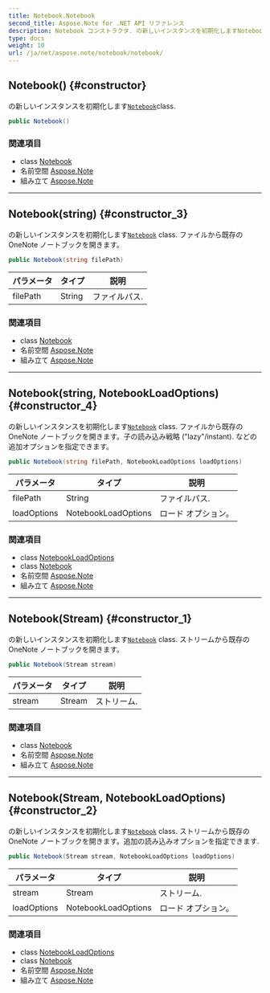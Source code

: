 ```yaml
---
title: Notebook.Notebook
second_title: Aspose.Note for .NET API リファレンス
description: Notebook コンストラクタ. の新しいインスタンスを初期化しますNotebookclass.
type: docs
weight: 10
url: /ja/net/aspose.note/notebook/notebook/
---
```

## Notebook() {#constructor}

の新しいインスタンスを初期化します[`Notebook`](../)class.

```csharp
public Notebook()
```

### 関連項目

* class [Notebook](../)
* 名前空間 [Aspose.Note](../../notebook/)
* 組み立て [Aspose.Note](../../../)

---

## Notebook(string) {#constructor_3}

の新しいインスタンスを初期化します[`Notebook`](../) class. ファイルから既存の OneNote ノートブックを開きます。

```csharp
public Notebook(string filePath)
```

| パラメータ | タイプ | 説明 |
| --- | --- | --- |
| filePath | String | ファイルパス. |

### 関連項目

* class [Notebook](../)
* 名前空間 [Aspose.Note](../../notebook/)
* 組み立て [Aspose.Note](../../../)

---

## Notebook(string, NotebookLoadOptions) {#constructor_4}

の新しいインスタンスを初期化します[`Notebook`](../) class. ファイルから既存の OneNote ノートブックを開きます。子の読み込み戦略 ("lazy"/instant). などの追加オプションを指定できます。

```csharp
public Notebook(string filePath, NotebookLoadOptions loadOptions)
```

| パラメータ | タイプ | 説明 |
| --- | --- | --- |
| filePath | String | ファイルパス. |
| loadOptions | NotebookLoadOptions | ロード オプション。 |

### 関連項目

* class [NotebookLoadOptions](../../notebookloadoptions/)
* class [Notebook](../)
* 名前空間 [Aspose.Note](../../notebook/)
* 組み立て [Aspose.Note](../../../)

---

## Notebook(Stream) {#constructor_1}

の新しいインスタンスを初期化します[`Notebook`](../) class. ストリームから既存の OneNote ノートブックを開きます。

```csharp
public Notebook(Stream stream)
```

| パラメータ | タイプ | 説明 |
| --- | --- | --- |
| stream | Stream | ストリーム. |

### 関連項目

* class [Notebook](../)
* 名前空間 [Aspose.Note](../../notebook/)
* 組み立て [Aspose.Note](../../../)

---

## Notebook(Stream, NotebookLoadOptions) {#constructor_2}

の新しいインスタンスを初期化します[`Notebook`](../) class. ストリームから既存の OneNote ノートブックを開きます。追加の読み込みオプションを指定できます.

```csharp
public Notebook(Stream stream, NotebookLoadOptions loadOptions)
```

| パラメータ | タイプ | 説明 |
| --- | --- | --- |
| stream | Stream | ストリーム. |
| loadOptions | NotebookLoadOptions | ロード オプション。 |

### 関連項目

* class [NotebookLoadOptions](../../notebookloadoptions/)
* class [Notebook](../)
* 名前空間 [Aspose.Note](../../notebook/)
* 組み立て [Aspose.Note](../../../)


